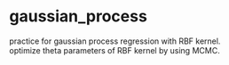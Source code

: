 # gaussian_process
practice for gaussian process regression with RBF kernel.  
optimize theta parameters of RBF kernel by using MCMC.
